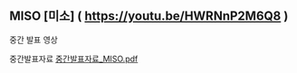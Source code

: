 ## MISO [미소] ( https://youtu.be/HWRNnP2M6Q8 )
중간 발표 영상

중간발표자료
[중간발표자료_MISO.pdf](https://github.com/SaraelJ/MISO/files/6373220/_MISO.pdf)

